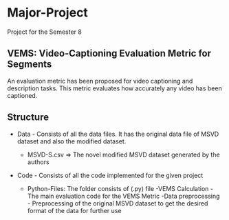 # Major-Project
Project for the Semester 8

## VEMS: Video-Captioning Evaluation Metric for Segments

An evaluation metric has been proposed for video captioning and description tasks. This metric evaluates how accurately any video has been captioned.

## Structure
- Data - Consists of all the data files. It has the original data file of MSVD dataset and also the modified dataset.
  - MSVD-S.csv => The novel modified MSVD dataset generated by the authors
  
- Code - Consists of all the code implemented for the given project
  - Python-Files: The folder consists of (.py) file
    -VEMS Calculation - The main evaluation code for the VEMS Metric
    -Data preprocessing - Preprocessing of the original MSVD dataset to get the desired format of the data for further use
    
